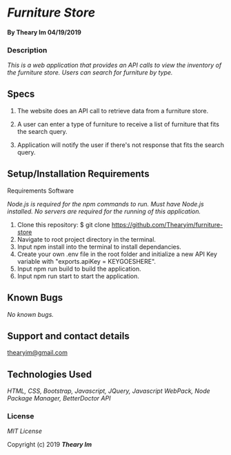 # _Furniture Store_

#### By **Theary Im** 04/19/2019

### Description

_This is a web application that provides an API calls to view the inventory of the furniture store. Users can search for furniture by type._

## Specs
1. The website does an API call to retrieve data from a furniture store.<br/>

2. A user can enter a type of furniture to receive a list of furniture that fits the search query.<br/>

5. Application will notify the user if there's not response that fits the search query.<br/>

## Setup/Installation Requirements

Requirements Software

_Node.js is required for the npm commands to run. Must have Node.js installed. No servers are required for the running of this application._

1. Clone this repository: $ git clone https://github.com/Thearyim/furniture-store
2. Navigate to root project directory in the terminal.
3. Input npm install into the terminal to install dependancies.
4. Create your own .env file in the root folder and initialize a new API Key variable with "exports.apiKey = KEYGOESHERE".
5. Input npm run build to build the application.
6. Input npm run start to start the application.

## Known Bugs

_No known bugs._

## Support and contact details

thearyim@gmail.com

## Technologies Used

_HTML, CSS, Bootstrap, Javascript, JQuery, Javascript WebPack, Node Package Manager, BetterDoctor API_

### License

*MIT License*

Copyright (c) 2019 **_Theary Im_**
